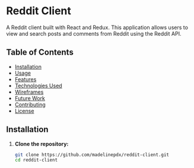 # Reddit Client

A Reddit client built with React and Redux. This application allows users to view and search posts and comments from Reddit using the Reddit API.

## Table of Contents

- [Installation](#installation)
- [Usage](#usage)
- [Features](#features)
- [Technologies Used](#technologies-used)
- [Wireframes](#wireframes)
- [Future Work](#future-work)
- [Contributing](#contributing)
- [License](#license)

## Installation

1. **Clone the repository:**
   ```bash
   git clone https://github.com/madelinepdx/reddit-client.git
   cd reddit-client
